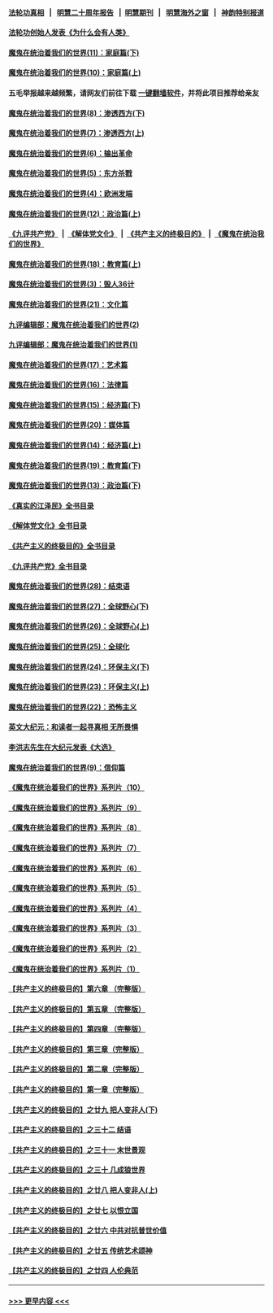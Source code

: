 #### [法轮功真相](https://github.com/gfw-breaker/truth/blob/master/README.md?t=0) &nbsp;&nbsp;|&nbsp;&nbsp; [明慧二十周年报告](https://github.com/gfw-breaker/mh-reports/blob/master/README.md?t=0) &nbsp;&nbsp;|&nbsp;&nbsp;[明慧期刊](https://github.com/gfw-breaker/mh-qikan) &nbsp;&nbsp;|&nbsp;&nbsp; [明慧海外之窗](https://github.com/gfw-breaker/mh-news/blob/master/README.md?t=0) &nbsp;&nbsp;|&nbsp;&nbsp; [神韵特别报道](https://github.com/gfw-breaker/mh-news/blob/master/shenyun.md?t=0)
#### [法轮功创始人发表《为什么会有人类》](../pages/nsc422/n13912117.md?t=04031543) 
#### [魔鬼在统治着我们的世界(11)：家庭篇(下)](../pages/nsc422/n10440961.md?t=04031543) 
#### [魔鬼在统治着我们的世界(10)：家庭篇(上)](../pages/nsc422/n10435448.md?t=04031543) 
#### 五毛举报越来越频繁，请网友们前往下载 [一键翻墙软件](https://github.com/gfw-breaker/ssr-accounts)，并将此项目推荐给亲友
#### [魔鬼在统治着我们的世界(8)：渗透西方(下)](../pages/nsc422/n10429603.md?t=04031543) 
#### [魔鬼在统治着我们的世界(7)：渗透西方(上)](../pages/nsc422/n10426013.md?t=04031543) 
#### [魔鬼在统治着我们的世界(6)：输出革命](../pages/nsc422/n10421536.md?t=04031543) 
#### [魔鬼在统治着我们的世界(5)：东方杀戮](../pages/nsc422/n10417707.md?t=04031543) 
#### [魔鬼在统治着我们的世界(4)：欧洲发端](../pages/nsc422/n10414890.md?t=04031543) 
#### [魔鬼在统治着我们的世界(12)：政治篇(上)](../pages/nsc422/n10444576.md?t=04031543) 
#### [《九评共产党》](https://github.com/begood0513/9ping.md/blob/master/README.md) &nbsp;|&nbsp; [《解体党文化》](../../../../jtdwh.md/blob/master/README.md)  &nbsp;|&nbsp; [《共产主义的终极目的》](../../../../gczydzjmd.md/blob/master/README.md) &nbsp;|&nbsp; [《魔鬼在统治我们的世界》](../../../../mgztzwmdsj.md/blob/master/README.md) 
#### [魔鬼在统治着我们的世界(18)：教育篇(上)](../pages/nsc422/n10526970.md?t=04031543) 
#### [魔鬼在统治着我们的世界(3)：毁人36计](../pages/nsc422/n10411583.md?t=04031543) 
#### [魔鬼在统治着我们的世界(21)：文化篇](../pages/nsc422/n10597706.md?t=04031543) 
#### [九评编辑部：魔鬼在统治着我们的世界(2)](../pages/nsc422/n10410036.md?t=04031543) 
#### [九评编辑部：魔鬼在统治着我们的世界(1)](../pages/nsc422/n10406825.md?t=04031543) 
#### [魔鬼在统治着我们的世界(17)：艺术篇](../pages/nsc422/n10499093.md?t=04031543) 
#### [魔鬼在统治着我们的世界(16)：法律篇](../pages/nsc422/n10485969.md?t=04031543) 
#### [魔鬼在统治着我们的世界(15)：经济篇(下)](../pages/nsc422/n10469975.md?t=04031543) 
#### [魔鬼在统治着我们的世界(20)：媒体篇](../pages/nsc422/n10586579.md?t=04031543) 
#### [魔鬼在统治着我们的世界(14)：经济篇(上)](../pages/nsc422/n10457370.md?t=04031543) 
#### [魔鬼在统治着我们的世界(19)：教育篇(下)](../pages/nsc422/n10564808.md?t=04031543) 
#### [魔鬼在统治着我们的世界(13)：政治篇(下)](../pages/nsc422/n10448270.md?t=04031543) 
#### [《真实的江泽民》全书目录](../pages/nsc422/n13721399.md?t=04031543) 
#### [《解体党文化》全书目录](../pages/nsc422/n13721157.md?t=04031543) 
#### [《共产主义的终极目的》全书目录](../pages/nsc422/n13721048.md?t=04031543) 
#### [《九评共产党》全书目录](../pages/nsc422/n13708085.md?t=04031543) 
#### [魔鬼在统治着我们的世界(28)：结束语](../pages/nsc422/n10936246.md?t=04031543) 
#### [魔鬼在统治着我们的世界(27)：全球野心(下)](../pages/nsc422/n10928319.md?t=04031543) 
#### [魔鬼在统治着我们的世界(26)：全球野心(上)](../pages/nsc422/n10900318.md?t=04031543) 
#### [魔鬼在统治着我们的世界(25)：全球化](../pages/nsc422/n10788205.md?t=04031543) 
#### [魔鬼在统治着我们的世界(24)：环保主义(下)](../pages/nsc422/n10695307.md?t=04031543) 
#### [魔鬼在统治着我们的世界(23)：环保主义(上)](../pages/nsc422/n10688613.md?t=04031543) 
#### [魔鬼在统治着我们的世界(22)：恐怖主义](../pages/nsc422/n10614727.md?t=04031543) 
#### [英文大纪元：和读者一起寻真相 无所畏惧](../pages/nsc422/n12542027.md?t=04031543) 
#### [李洪志先生在大纪元发表《大选》](../pages/nsc422/n12534746.md?t=04031543) 
#### [魔鬼在统治着我们的世界(9)：信仰篇](../pages/nsc422/n10432159.md?t=04031543) 
#### [《魔鬼在统治着我们的世界》系列片（10）](../pages/nsc422/n12292670.md?t=04031543) 
#### [《魔鬼在统治着我们的世界》系列片（9）](../pages/nsc422/n12290859.md?t=04031543) 
#### [《魔鬼在统治着我们的世界》系列片（8）](../pages/nsc422/n12287445.md?t=04031543) 
#### [《魔鬼在统治着我们的世界》系列片（7）](../pages/nsc422/n12283425.md?t=04031543) 
#### [《魔鬼在统治着我们的世界》系列片（6）](../pages/nsc422/n12282314.md?t=04031543) 
#### [《魔鬼在统治着我们的世界》系列片（5）](../pages/nsc422/n12281419.md?t=04031543) 
#### [《魔鬼在统治着我们的世界》系列片（4）](../pages/nsc422/n12274024.md?t=04031543) 
#### [《魔鬼在统治着我们的世界》系列片（3）](../pages/nsc422/n12271322.md?t=04031543) 
#### [《魔鬼在统治着我们的世界》系列片（2）](../pages/nsc422/n12269049.md?t=04031543) 
#### [《魔鬼在统治着我们的世界》系列片（1）](../pages/nsc422/n12267575.md?t=04031543) 
#### [【共产主义的终极目的】第六章 （完整版）](../pages/nsc422/n11428913.md?t=04031543) 
#### [【共产主义的终极目的】第五章 （完整版）](../pages/nsc422/n11428912.md?t=04031543) 
#### [【共产主义的终极目的】第四章 （完整版）](../pages/nsc422/n11428907.md?t=04031543) 
#### [【共产主义的终极目的】第三章（完整版）](../pages/nsc422/n11428848.md?t=04031543) 
#### [【共产主义的终极目的】第二章（完整版）](../pages/nsc422/n11428831.md?t=04031543) 
#### [【共产主义的终极目的】第一章（完整版）](../pages/nsc422/n11417651.md?t=04031543) 
#### [【共产主义的终极目的】之廿九 把人变非人(下)](../pages/nsc422/n11344140.md?t=04031543) 
#### [【共产主义的终极目的】之三十二 结语](../pages/nsc422/n11360535.md?t=04031543) 
#### [【共产主义的终极目的】之三十一 末世景观](../pages/nsc422/n11351129.md?t=04031543) 
#### [【共产主义的终极目的】之三十 几成狼世界](../pages/nsc422/n11348280.md?t=04031543) 
#### [【共产主义的终极目的】之廿八 把人变非人(上)](../pages/nsc422/n11340492.md?t=04031543) 
#### [【共产主义的终极目的】之廿七 以恨立国](../pages/nsc422/n11336944.md?t=04031543) 
#### [【共产主义的终极目的】之廿六 中共对抗普世价值](../pages/nsc422/n11324785.md?t=04031543) 
#### [【共产主义的终极目的】之廿五 传统艺术颂神](../pages/nsc422/n11296396.md?t=04031543) 
#### [【共产主义的终极目的】之廿四 人伦典范](../pages/nsc422/n11296397.md?t=04031543) 

----
#### [ >>> 更早内容 <<< ](../indexes/nsc422-earlier.md)
